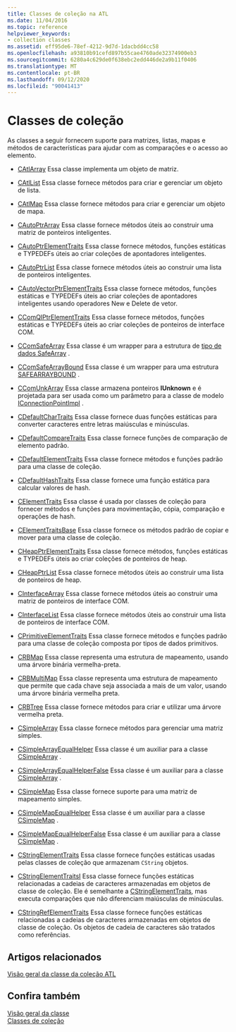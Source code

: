 ```yaml
---
title: Classes de coleção na ATL
ms.date: 11/04/2016
ms.topic: reference
helpviewer_keywords:
- collection classes
ms.assetid: eff95de6-78ef-4212-9d7d-1dacbdd4cc58
ms.openlocfilehash: a93810b91cefd897b55cae4760ade32374900eb3
ms.sourcegitcommit: 6280a4c629de0f638ebc2edd446de2a9b11f0406
ms.translationtype: MT
ms.contentlocale: pt-BR
ms.lasthandoff: 09/12/2020
ms.locfileid: "90041413"
---
```

# <a name="collection-classes"></a>Classes de coleção

As classes a seguir fornecem suporte para matrizes, listas, mapas e métodos de características para ajudar com as comparações e o acesso ao elemento.

- [CAtlArray](../atl/reference/catlarray-class.md) Essa classe implementa um objeto de matriz.

- [CAtlList](../atl/reference/catllist-class.md) Essa classe fornece métodos para criar e gerenciar um objeto de lista.

- [CAtlMap](../atl/reference/catlmap-class.md) Essa classe fornece métodos para criar e gerenciar um objeto de mapa.

- [CAutoPtrArray](../atl/reference/cautoptrarray-class.md) Essa classe fornece métodos úteis ao construir uma matriz de ponteiros inteligentes.

- [CAutoPtrElementTraits](../atl/reference/cautoptrelementtraits-class.md) Essa classe fornece métodos, funções estáticas e TYPEDEFs úteis ao criar coleções de apontadores inteligentes.

- [CAutoPtrList](../atl/reference/cautoptrlist-class.md) Essa classe fornece métodos úteis ao construir uma lista de ponteiros inteligentes.

- [CAutoVectorPtrElementTraits](../atl/reference/cautovectorptrelementtraits-class.md) Essa classe fornece métodos, funções estáticas e TYPEDEFs úteis ao criar coleções de apontadores inteligentes usando operadores New e Delete de vetor.

- [CComQIPtrElementTraits](../atl/reference/ccomqiptrelementtraits-class.md) Essa classe fornece métodos, funções estáticas e TYPEDEFs úteis ao criar coleções de ponteiros de interface COM.

- [CComSafeArray](../atl/reference/ccomsafearray-class.md) Essa classe é um wrapper para a estrutura de [tipo de dados SafeArray](/windows/win32/api/oaidl/ns-oaidl-safearray) .

- [CComSafeArrayBound](../atl/reference/ccomsafearraybound-class.md) Essa classe é um wrapper para uma estrutura [SAFEARRAYBOUND](/windows/win32/api/oaidl/ns-oaidl-safearraybound) .

- [CComUnkArray](../atl/reference/ccomunkarray-class.md) Essa classe armazena ponteiros **IUnknown** e é projetada para ser usada como um parâmetro para a classe de modelo [IConnectionPointImpl](../atl/reference/iconnectionpointimpl-class.md) .

- [CDefaultCharTraits](../atl/reference/cdefaultchartraits-class.md) Essa classe fornece duas funções estáticas para converter caracteres entre letras maiúsculas e minúsculas.

- [CDefaultCompareTraits](../atl/reference/cdefaultcomparetraits-class.md) Essa classe fornece funções de comparação de elemento padrão.

- [CDefaultElementTraits](../atl/reference/cdefaultelementtraits-class.md) Essa classe fornece métodos e funções padrão para uma classe de coleção.

- [CDefaultHashTraits](../atl/reference/cdefaulthashtraits-class.md) Essa classe fornece uma função estática para calcular valores de hash.

- [CElementTraits](../atl/reference/celementtraits-class.md) Essa classe é usada por classes de coleção para fornecer métodos e funções para movimentação, cópia, comparação e operações de hash.

- [CElementTraitsBase](../atl/reference/celementtraitsbase-class.md) Essa classe fornece os métodos padrão de copiar e mover para uma classe de coleção.

- [CHeapPtrElementTraits](../atl/reference/cheapptrelementtraits-class.md) Essa classe fornece métodos, funções estáticas e TYPEDEFs úteis ao criar coleções de ponteiros de heap.

- [CHeapPtrList](../atl/reference/cheapptrlist-class.md) Essa classe fornece métodos úteis ao construir uma lista de ponteiros de heap.

- [CInterfaceArray](../atl/reference/cinterfacearray-class.md) Essa classe fornece métodos úteis ao construir uma matriz de ponteiros de interface COM.

- [CInterfaceList](../atl/reference/cinterfacelist-class.md) Essa classe fornece métodos úteis ao construir uma lista de ponteiros de interface COM.

- [CPrimitiveElementTraits](../atl/reference/cprimitiveelementtraits-class.md) Essa classe fornece métodos e funções padrão para uma classe de coleção composta por tipos de dados primitivos.

- [CRBMap](../atl/reference/crbmap-class.md) Essa classe representa uma estrutura de mapeamento, usando uma árvore binária vermelha-preta.

- [CRBMultiMap](../atl/reference/crbmultimap-class.md) Essa classe representa uma estrutura de mapeamento que permite que cada chave seja associada a mais de um valor, usando uma árvore binária vermelha preta.

- [CRBTree](../atl/reference/crbtree-class.md) Essa classe fornece métodos para criar e utilizar uma árvore vermelha preta.

- [CSimpleArray](../atl/reference/csimplearray-class.md) Essa classe fornece métodos para gerenciar uma matriz simples.

- [CSimpleArrayEqualHelper](../atl/reference/csimplearrayequalhelper-class.md) Essa classe é um auxiliar para a classe [CSimpleArray](../atl/reference/csimplearray-class.md) .

- [CSimpleArrayEqualHelperFalse](../atl/reference/csimplearrayequalhelperfalse-class.md) Essa classe é um auxiliar para a classe [CSimpleArray](../atl/reference/csimplearray-class.md) .

- [CSimpleMap](../atl/reference/csimplemap-class.md) Essa classe fornece suporte para uma matriz de mapeamento simples.

- [CSimpleMapEqualHelper](../atl/reference/csimplemapequalhelper-class.md) Essa classe é um auxiliar para a classe [CSimpleMap](../atl/reference/csimplemap-class.md) .

- [CSimpleMapEqualHelperFalse](../atl/reference/csimplemapequalhelperfalse-class.md) Essa classe é um auxiliar para a classe [CSimpleMap](../atl/reference/csimplemap-class.md) .

- [CStringElementTraits](../atl/reference/cstringelementtraits-class.md) Essa classe fornece funções estáticas usadas pelas classes de coleção que armazenam `CString` objetos.

- [CStringElementTraitsI](../atl/reference/cstringelementtraitsi-class.md) Essa classe fornece funções estáticas relacionadas a cadeias de caracteres armazenadas em objetos de classe de coleção. Ele é semelhante a [CStringElementTraits](../atl/reference/cstringelementtraits-class.md), mas executa comparações que não diferenciam maiúsculas de minúsculas.

- [CStringRefElementTraits](../atl/reference/cstringrefelementtraits-class.md) Essa classe fornece funções estáticas relacionadas a cadeias de caracteres armazenadas em objetos de classe de coleção. Os objetos de cadeia de caracteres são tratados como referências.

## <a name="related-articles"></a>Artigos relacionados

[Visão geral da classe da coleção ATL](../atl/atl-collection-classes.md)

## <a name="see-also"></a>Confira também

[Visão geral da classe](../atl/atl-class-overview.md)<br/>
[Classes de coleção](../atl/atl-collection-classes.md)
